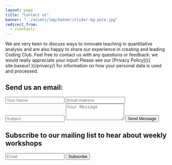 ```yaml
---
layout: page
title: "Contact us"
banner: "../assets/img/banner/slider-bg-pale.jpg"
redirect_from:
  - /contact/
---
```


We are very keen to discuss ways to innovate teaching in quantitative analysis and are also happy to share our experience in creating and leading Coding Club. Feel free to contact us with any questions or feedback: we would really appreciate your input! Please see our [Privacy Policy]({{ site.baseurl }}/privacy/) for information on how your personal data is used and processed. 

## Send us an email:


<div class="form-group">
	<form action="https://getsimpleform.com/messages?form_api_token=de1ba2f2f947822946fb6e835437ec78" method="post">
		<input type='hidden' name='redirect_to' value='{{ site.url }}/success' />
		<input type="text" name="Name" class="form-control" placeholder="Your Name" required />
		<input type="text" name="Email" class="form-control" placeholder="Email Address" required />
		<input type="text" name="Subject" class="form-control" placeholder="Subject" required />
		<textarea class="form-control" name="Message" rows="3" placeholder="Your Message" required></textarea>
		<button class="btn btn-default" type="submit" name='redirect_to' value='{{ site.url }}/success'>Send Message</button>
    </form>
</div>


## Subscribe to our mailing list to hear about weekly workshops

<div class="form-group">
	<form action="https://getsimpleform.com/messages?form_api_token=de1ba2f2f947822946fb6e835437ec78" method="post">
		<div class="form-group">
			<input type='hidden' name='redirect_to' value='{{ site.url }}/success' />
			<input type='text' class="form-control" name='Email' placeholder="Email" required/>
			<button class="btn btn-default" type='submit'>Subscribe</button>
		</div>
	</form>
</div>


